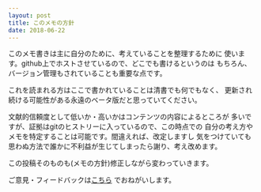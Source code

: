 ```yaml
---
layout: post
title: このメモの方針
date: 2018-06-22
---
```


このメモ書きは主に自分のために、考えていることを整理するために
使います。github上でホストさせているので、どこでも書けるというのは
もちろん、バージョン管理もされていることも重要な点です。

これを読まれる方はここで書かれていることは清書でも何でもなく、
更新され続ける可能性がある永遠のベータ版だと思っていてください。

文献的信頼度として低いか・高いかはコンテンツの内容によるところが
多いですが、証拠はgitのヒストリーに入っているので、この時点での
自分の考え方やメモを特定することは可能です。間違えれば、改定しますし
気をつけていても思わぬ方法で誰かに不利益が生じてしまったら謝り、考え改めます。

この投稿そのものも(メモの方針)修正しながら変わっていきます。

ご意見・フィードバックは[こちら](https://github.com/yasushisakai/memo/issues)
でおねがいします。



